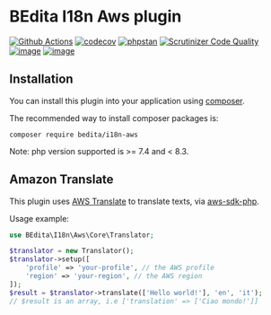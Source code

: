 # BEdita I18n Aws plugin

[![Github Actions](https://github.com/bedita/i18n-aws/workflows/php/badge.svg)](https://github.com/bedita/i18n-aws/actions?query=workflow%3Aphp)
[![codecov](https://codecov.io/gh/bedita/i18n-aws/branch/main/graph/badge.svg)](https://codecov.io/gh/bedita/i18n-aws)
[![phpstan](https://img.shields.io/badge/PHPStan-level%205-brightgreen.svg)](https://phpstan.org)
[![Scrutinizer Code Quality](https://scrutinizer-ci.com/g/bedita/i18n-aws/badges/quality-score.png?b=main)](https://scrutinizer-ci.com/g/bedita/i18n-aws/?branch=main)
[![image](https://img.shields.io/packagist/v/bedita/i18n-aws.svg?label=stable)](https://packagist.org/packages/bedita/i18n-aws)
[![image](https://img.shields.io/github/license/bedita/i18n-aws.svg)](https://github.com/bedita/i18n-aws/blob/main/LICENSE.LGPL)

## Installation

You can install this plugin into your application using [composer](https://getcomposer.org).

The recommended way to install composer packages is:

```
composer require bedita/i18n-aws
```

Note: php version supported is >= 7.4 and < 8.3.

## Amazon Translate

This plugin uses [AWS Translate](https://docs.aws.amazon.com/translate/) to translate texts, via [aws-sdk-php](https://github.com/aws/aws-sdk-php).

Usage example:
```php
use BEdita\I18n\Aws\Core\Translator;

$translator = new Translator();
$translator->setup([
    'profile' => 'your-profile', // the AWS profile
    'region' => 'your-region', // the AWS region
]);
$result = $translator->translate(['Hello world!'], 'en', 'it');
// $result is an array, i.e ['translation' => ['Ciao mondo!']]
```
